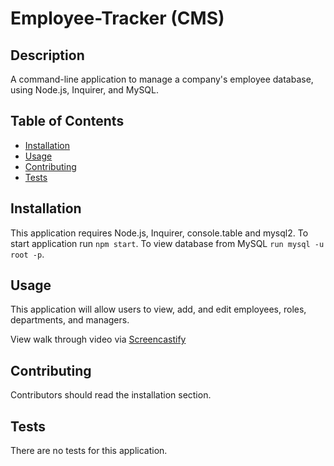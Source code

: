 # Employee-Tracker (CMS)

## Description 
A command-line application to manage a company's employee database, using Node.js, Inquirer, and MySQL.

## Table of Contents
* [Installation](#installation)
* [Usage](#usage)
* [Contributing](#contributing)
* [Tests](#tests)

## Installation 
This application requires Node.js, Inquirer, console.table and mysql2. To start application run `npm start`. To view database from MySQL `run mysql -u root -p`. 

## Usage 
This application will allow users to view, add, and edit employees, roles, departments, and managers. 

View walk through video via [Screencastify](https://drive.google.com/file/d/1QtRjxZ5dw9ZTiut3VdSYh4wzgw1ivsQl/view)



## Contributing 
Contributors should read the installation section. 

## Tests
There are no tests for this application. 

